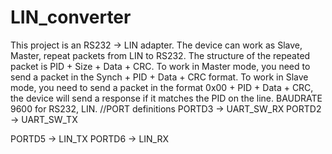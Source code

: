 # LIN_converter
This project is an RS232 -> LIN adapter. The device can work as Slave, Master, repeat packets from LIN to RS232.
The structure of the repeated packet is PID + Size + Data + CRC. To work in Master mode, you need to send a packet in the Synch + PID + Data + CRC format. 
To work in Slave mode, you need to send a packet in the format 0x00 + PID + Data + CRC, the device will send a response if it matches the PID on the line.
BAUDRATE 9600 for RS232, LIN.
//PORT definitions
PORTD3 -> UART_SW_RX
PORTD2 -> UART_SW_TX

PORTD5 -> LIN_TX
PORTD6 -> LIN_RX
